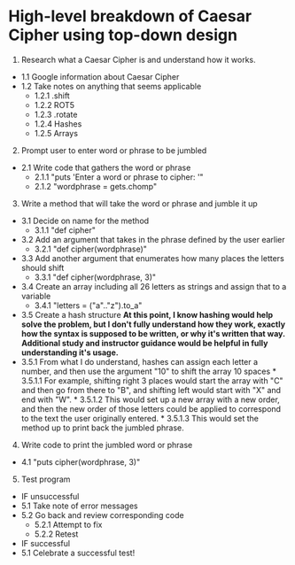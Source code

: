 # High-level breakdown of Caesar Cipher using top-down design

1. Research what a Caesar Cipher is and understand how it works.
  * 1.1 Google information about Caesar Cipher
  * 1.2 Take notes on anything that seems applicable
    * 1.2.1 .shift
    * 1.2.2 ROT5
    * 1.2.3 .rotate
    * 1.2.4 Hashes
    * 1.2.5 Arrays

2. Prompt user to enter word or phrase to be jumbled
  * 2.1 Write code that gathers the word or phrase
    * 2.1.1 "puts 'Enter a word or phrase to cipher: '"
    * 2.1.2 "wordphrase = gets.chomp"

3. Write a method that will take the word or phrase and jumble it up
  * 3.1 Decide on name for the method
    * 3.1.1 "def cipher"
  * 3.2 Add an argument that takes in the phrase defined by the user earlier
    * 3.2.1 "def cipher(wordphrase)"
  * 3.3 Add another argument that enumerates how many places the letters should shift
    * 3.3.1 "def cipher(wordphrase, 3)"
  * 3.4 Create an array including all 26 letters as strings and assign that to a variable
    * 3.4.1 "letters = ("a".."z").to_a"
  * 3.5 Create a hash structure
   **At this point, I know hashing would help solve the problem, but I don't fully understand how they work, exactly how the syntax is supposed to be written, or why it's written that way.  Additional study and instructor guidance would be helpful in fully understanding it's usage.**
   * 3.5.1 From what I do understand, hashes can assign each letter a number, and then use the argument "10" to shift the array 10 spaces
    * 3.5.1.1 For example, shifting right 3 places would start the array with "C" and then go from there to "B", and shifting left would start with "X" and end with "W".
    * 3.5.1.2 This would set up a new array with a new order, and then the new order of those letters could be applied to correspond to the text the user originally entered.
    * 3.5.1.3 This would set the method up to print back the jumbled phrase.

4. Write code to print the jumbled word or phrase
  * 4.1 "puts cipher(wordphrase, 3)"

5. Test program
  * IF unsuccessful
  * 5.1 Take note of error messages
  * 5.2 Go back and review corresponding code
    * 5.2.1 Attempt to fix
    * 5.2.2 Retest
  * IF successful
  * 5.1 Celebrate a successful test!
